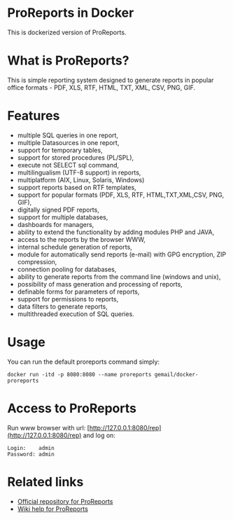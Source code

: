 # ProReports in Docker

This is dockerized version of ProReports.

# What is ProReports?

This is simple reporting system  designed to generate reports in popular office formats - PDF, XLS, RTF, HTML, TXT, XML, CSV, PNG, GIF. 

# Features

* multiple SQL queries in one report,
* multiple Datasources in one report,
* support for temporary tables,
* support for stored procedures (PL/SPL),
* execute not SELECT sql command,
* multilingualism (UTF-8 support) in reports,
* multiplatform (AIX, Linux, Solaris, Windows)
* support reports based on RTF templates,
* support for popular formats (PDF, XLS, RTF, HTML,TXT,XML,CSV, PNG, GIF),
* digitally signed PDF reports,
* support for multiple databases,
* dashboards for managers,
* ability to extend the functionality by adding modules PHP and JAVA,
* access to the reports by the browser WWW,
* internal schedule generation of reports,
* module for automatically send reports (e-mail) with GPG encryption, ZIP compression,
* connection pooling for databases,
* ability to generate reports from the command line (windows and unix),
* possibility of mass generation and processing of reports,
* definable forms for parameters of reports,
* support for permissions to reports,
* data filters to generate reports,
* multithreaded execution of SQL queries.

# Usage
You can run the default proreports command simply:

```
docker run -itd -p 8080:8080 --name proreports gemail/docker-proreports
```

# Access to ProReports 

Run www browser with url: [http://127.0.0.1:8080/rep](http://127.0.0.1:8080/rep) and log on:

```
Login:    admin
Password: admin
```

# Related links

* [Official repository for ProReports](https://sourceforge.net/projects/proreports/?source=navbar)
* [Wiki help for ProReports](http://www.gemail.punkt.pl/pmwiki_en/)
